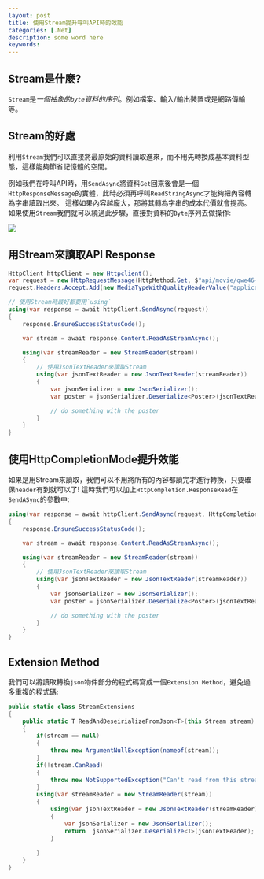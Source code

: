 ```yaml
---
layout: post
title: 使用Stream提升呼叫API時的效能
categories: [.Net]
description: some word here
keywords: 
---
```

## Stream是什麼?
`Stream`是*一個抽象的`byte`資料的序列*。例如檔案、輸入/輸出裝置或是網路傳輸等。

## Stream的好處
利用`Stream`我們可以直接將最原始的資料讀取進來，而不用先轉換成基本資料型態，這樣能夠節省記憶體的空間。

例如我們在呼叫API時，用`SendAsync`將資料`Get`回來後會是一個`HttpResponseMessage`的實體，此時必須再呼叫`ReadStringAsync`才能夠把內容轉為字串讀取出來。
這樣如果內容越龐大，那將其轉為字串的成本代價就會提高。
如果使用`Stream`我們就可以繞過此步驟，直接對資料的`Byte`序列去做操作:

![](https://i.imgur.com/UzKR3zW.png)

## 用Stream來讀取API Response
```csharp
HttpClient httpClient = new Httpclient();
var request = new HttpRequestMessage(HttpMethod.Get, $"api/movie/qwe46-e4wq46-4wqeyh48");
request.Headers.Accept.Add(new MediaTypeWithQualityHeaderValue("application/json"));

// 使用Stream時最好都要用`using`
using(var response = await httpClient.SendAsync(request))
{
    response.EnsureSuccessStatusCode();

    var stream = await response.Content.ReadAsStreamAsync();

    using(var streamReader = new StreamReader(stream))
    {
        // 使用JsonTextReader來讀取Stream
        using(var jsonTextReader = new JsonTextReader(streamReader))
        {
            var jsonSerializer = new JsonSerializer();
            var poster = jsonSerializer.Deserialize<Poster>(jsonTextReader);

            // do something with the poster
        }
    }
}
```

## 使用HttpCompletionMode提升效能
如果是用Stream來讀取，我們可以不用將所有的內容都讀完才進行轉換，只要確保`header`有到就可以了!
這時我們可以加上`HttpCompletion.ResponseRead`在`SendASync`的參數中:
```csharp
using(var response = await httpClient.SendAsync(request, HttpCompletion.ResponseRead))
{
    response.EnsureSuccessStatusCode();

    var stream = await response.Content.ReadAsStreamAsync();

    using(var streamReader = new StreamReader(stream))
    {
        // 使用JsonTextReader來讀取Stream
        using(var jsonTextReader = new JsonTextReader(streamReader))
        {
            var jsonSerializer = new JsonSerializer();
            var poster = jsonSerializer.Deserialize<Poster>(jsonTextReader);

            // do something with the poster
        }
    }
}
```

## Extension Method
我們可以將讀取轉換`json`物件部分的程式碼寫成一個`Extension Method`，避免過多重複的程式碼:
```csharp
public static class StreamExtensions
{
    public static T ReadAndDeseirializeFromJson<T>(this Stream stream)
    {
        if(stream == null)
        {
            throw new ArgumentNullException(nameof(stream));
        }
        if(!stream.CanRead)
        {
            throw new NotSupportedException("Can't read from this stream");
        }
        using(var streamReader = new StreamReader(stream))
        {
            using(var jsonTextReader = new JsonTextReader(streamReader))
            {
                var jsonSerializer = new JsonSerializer();
                return  jsonSerializer.Deserialize<T>(jsonTextReader);
            }
        
        }
    }
}
```